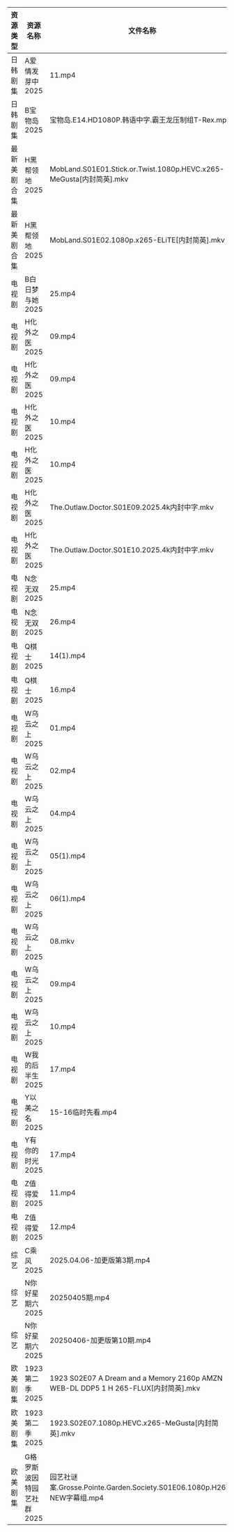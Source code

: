 | 资源类型   | 资源名称            | 文件名称                                                                           | 分享链接                                 | 更新时间                |
| ------ | --------------- | ------------------------------------------------------------------------------ | ------------------------------------ | ------------------- |
| 日韩剧集   | A爱情发芽中2025      | 11.mp4                                                                         | https://pan.quark.cn/s/f8732bec2f63  | 2025-04-06 01:20:46 |
| 日韩剧集   | B宝物岛2025        | 宝物岛.E14.HD1080P.韩语中字.霸王龙压制组T-Rex.mp4                                           | https://pan.quark.cn/s/08d346c96dc0  | 2025-04-06 01:21:09 |
| 最新美剧合集 | H黑帮领地2025       | MobLand.S01E01.Stick.or.Twist.1080p.HEVC.x265-MeGusta[内封简英].mkv                | https://www.alipan.com/s/rbw2ij8tbyd | 2025-04-06 18:06:04 |
| 最新美剧合集 | H黑帮领地2025       | MobLand.S01E02.1080p.x265-ELiTE[内封简英].mkv                                      | https://www.alipan.com/s/rbw2ij8tbyd | 2025-04-06 18:06:03 |
| 电视剧    | B白日梦与她2025      | 25.mp4                                                                         | https://www.alipan.com/s/koPyyazPNd1 | 2025-04-06 14:05:17 |
| 电视剧    | H化外之医2025       | 09.mp4                                                                         | https://pan.quark.cn/s/5e35f6a2b34c  | 2025-04-06 01:22:44 |
| 电视剧    | H化外之医2025       | 09.mp4                                                                         | https://www.alipan.com/s/wjvT5FZLoJf | 2025-04-06 10:05:50 |
| 电视剧    | H化外之医2025       | 10.mp4                                                                         | https://pan.quark.cn/s/5e35f6a2b34c  | 2025-04-06 01:22:41 |
| 电视剧    | H化外之医2025       | 10.mp4                                                                         | https://www.alipan.com/s/wjvT5FZLoJf | 2025-04-06 10:05:50 |
| 电视剧    | H化外之医2025       | The.Outlaw.Doctor.S01E09.2025.4k内封中字.mkv                                       | https://pan.quark.cn/s/5e35f6a2b34c  | 2025-04-06 21:23:11 |
| 电视剧    | H化外之医2025       | The.Outlaw.Doctor.S01E10.2025.4k内封中字.mkv                                       | https://pan.quark.cn/s/5e35f6a2b34c  | 2025-04-06 21:23:08 |
| 电视剧    | N念无双2025        | 25.mp4                                                                         | https://www.alipan.com/s/E2G2aoyNkJG | 2025-04-06 21:02:05 |
| 电视剧    | N念无双2025        | 26.mp4                                                                         | https://www.alipan.com/s/E2G2aoyNkJG | 2025-04-06 21:02:04 |
| 电视剧    | Q棋士2025         | 14(1).mp4                                                                      | https://www.alipan.com/s/HmTR7BovYwL | 2025-04-06 21:06:46 |
| 电视剧    | Q棋士2025         | 16.mp4                                                                         | https://www.alipan.com/s/HmTR7BovYwL | 2025-04-06 21:06:46 |
| 电视剧    | W乌云之上2025       | 01.mp4                                                                         | https://www.alipan.com/s/aX6jaiQRdg9 | 2025-04-06 20:28:10 |
| 电视剧    | W乌云之上2025       | 02.mp4                                                                         | https://www.alipan.com/s/aX6jaiQRdg9 | 2025-04-06 20:28:10 |
| 电视剧    | W乌云之上2025       | 04.mp4                                                                         | https://www.alipan.com/s/aX6jaiQRdg9 | 2025-04-06 21:07:12 |
| 电视剧    | W乌云之上2025       | 05(1).mp4                                                                      | https://www.alipan.com/s/aX6jaiQRdg9 | 2025-04-06 21:07:12 |
| 电视剧    | W乌云之上2025       | 06(1).mp4                                                                      | https://www.alipan.com/s/aX6jaiQRdg9 | 2025-04-06 21:07:12 |
| 电视剧    | W乌云之上2025       | 08.mkv                                                                         | https://www.alipan.com/s/aX6jaiQRdg9 | 2025-04-06 20:28:10 |
| 电视剧    | W乌云之上2025       | 09.mp4                                                                         | https://www.alipan.com/s/aX6jaiQRdg9 | 2025-04-06 20:28:10 |
| 电视剧    | W乌云之上2025       | 10.mp4                                                                         | https://www.alipan.com/s/aX6jaiQRdg9 | 2025-04-06 20:28:09 |
| 电视剧    | W我的后半生2025      | 17.mp4                                                                         | https://www.alipan.com/s/SxQ227g7ak2 | 2025-04-06 20:07:12 |
| 电视剧    | Y以美之名2025       | 15-16临时先看.mp4                                                                  | https://www.alipan.com/s/2CqRGUXJMpV | 2025-04-06 21:07:40 |
| 电视剧    | Y有你的时光2025      | 17.mp4                                                                         | https://www.alipan.com/s/pqpb7FJHjCs | 2025-04-06 21:07:52 |
| 电视剧    | Z值得爱2025        | 11.mp4                                                                         | https://www.alipan.com/s/81dBaEiQDcJ | 2025-04-06 20:07:48 |
| 电视剧    | Z值得爱2025        | 12.mp4                                                                         | https://www.alipan.com/s/81dBaEiQDcJ | 2025-04-06 21:08:02 |
| 综艺     | C乘风2025         | 2025.04.06-加更版第3期.mp4                                                          | https://www.alipan.com/s/MpfQaAMy4Ly | 2025-04-06 16:08:19 |
| 综艺     | N你好星期六2025      | 20250405期.mp4                                                                  | https://www.alipan.com/s/nvuMvPrHLGa | 2025-04-06 00:09:03 |
| 综艺     | N你好星期六2025      | 20250406-加更版第10期.mp4                                                           | https://www.alipan.com/s/nvuMvPrHLGa | 2025-04-06 14:09:19 |
| 欧美剧集   | 1923第二季2025     | 1923 S02E07 A Dream and a Memory 2160p AMZN WEB-DL DDP5 1 H 265-FLUX[内封简英].mkv | https://pan.quark.cn/s/8367dde325d9  | 2025-04-06 21:20:07 |
| 欧美剧集   | 1923第二季2025     | 1923.S02E07.1080p.HEVC.x265-MeGusta[内封简英].mkv                                  | https://pan.quark.cn/s/8367dde325d9  | 2025-04-06 21:20:11 |
| 欧美剧集   | G格罗斯波因特园艺社群2025 | 园艺社谜案.Grosse.Pointe.Garden.Society.S01E06.1080p.H265-NEW字幕组.mp4                | https://pan.quark.cn/s/9b9b6a68a5a2  | 2025-04-06 16:22:25 |
